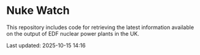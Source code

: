 # Nuke Watch

This repository includes code for retrieving the latest information available on the output of EDF nuclear power plants in the UK.

Last updated: 2025-10-15 14:16